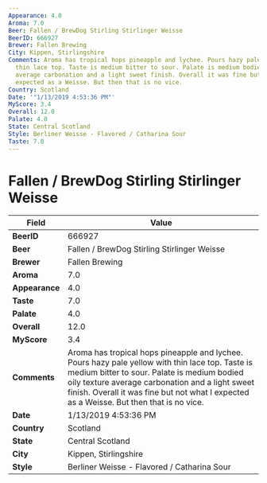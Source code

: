 ```yaml
---
Appearance: 4.0
Aroma: 7.0
Beer: Fallen / BrewDog Stirling Stirlinger Weisse
BeerID: 666927
Brewer: Fallen Brewing
City: Kippen, Stirlingshire
Comments: Aroma has tropical hops pineapple and lychee. Pours hazy pale yellow with
  thin lace top. Taste is medium bitter to sour. Palate is medium bodied oily texture
  average carbonation and a light sweet finish. Overall it was fine but not what I
  expected as a Weisse. But then that is no vice.
Country: Scotland
Date: '"1/13/2019 4:53:36 PM"'
MyScore: 3.4
Overall: 12.0
Palate: 4.0
State: Central Scotland
Style: Berliner Weisse - Flavored / Catharina Sour
Taste: 7.0
---
```


# Fallen / BrewDog Stirling Stirlinger Weisse

| Field         | Value |
|---------------|-------|
| **BeerID** | 666927 |
| **Beer** | Fallen / BrewDog Stirling Stirlinger Weisse |
| **Brewer** | Fallen Brewing |
| **Aroma** | 7.0 |
| **Appearance** | 4.0 |
| **Taste** | 7.0 |
| **Palate** | 4.0 |
| **Overall** | 12.0 |
| **MyScore** | 3.4 |
| **Comments** | Aroma has tropical hops pineapple and lychee. Pours hazy pale yellow with thin lace top. Taste is medium bitter to sour. Palate is medium bodied oily texture average carbonation and a light sweet finish. Overall it was fine but not what I expected as a Weisse. But then that is no vice. |
| **Date** | 1/13/2019 4:53:36 PM |
| **Country** | Scotland |
| **State** | Central Scotland |
| **City** | Kippen, Stirlingshire |
| **Style** | Berliner Weisse - Flavored / Catharina Sour |
